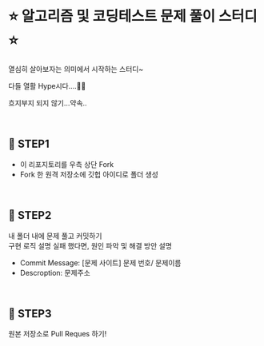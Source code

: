 # ⭐️ 알고리즘 및 코딩테스트 문제 풀이 스터디 ⭐


열심히 살아보자는 의미에서 시작하는 스터디~   

다들 열활 Hype시다....👏🏻    

흐지부지 되지 않기...약속..


&nbsp;
## 🔨 STEP1

* 이 리포지토리를 우측 상단 Fork
* Fork 한 원격 저장소에 깃헙 아이디로 폴더 생성

&nbsp;

## 🔨 STEP2

내 폴더 내에 문제 풀고 커밋하기    
구현 로직 설명 
실패 했다면, 원인 파악 및 해결 방안 설명

* Commit Message: [문제 사이트] 문제 번호/ 문제이름
* Descroption: 문제주소 

&nbsp;

## 🔨 STEP3

원본 저장소로 Pull Reques 하기!  

&nbsp;
